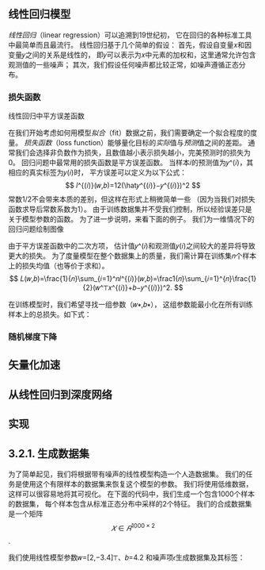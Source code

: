 ## 线性回归模型

*线性回归*（linear regression）可以追溯到19世纪初， 它在回归的各种标准工具中最简单而且最流行。 线性回归基于几个简单的假设： 首先，假设自变量𝑥和因变量𝑦之间的关系是线性的， 即𝑦可以表示为𝑥中元素的加权和，这里通常允许包含观测值的一些噪声； 其次，我们假设任何噪声都比较正常，如噪声遵循正态分布。

### 损失函数

线性回归中平方误差函数

在我们开始考虑如何用模型*拟合*（fit）数据之前，我们需要确定一个拟合程度的度量。 *损失函数*（loss function）能够量化目标的*实际*值与*预测*值之间的差距。 通常我们会选择非负数作为损失，且数值越小表示损失越小，完美预测时的损失为0。 回归问题中最常用的损失函数是平方误差函数。 当样本𝑖的预测值为𝑦^(𝑖)，其相应的真实标签为𝑦(𝑖)时， 平方误差可以定义为以下公式：
$$
𝑙^{(𝑖)}(𝑤,𝑏)=12(\hat𝑦^{(𝑖)}−𝑦^{(𝑖)})^2
$$
常数1/2不会带来本质的差别，但这样在形式上稍微简单一些 （因为当我们对损失函数求导后常数系数为1）。 由于训练数据集并不受我们控制，所以经验误差只是关于模型参数的函数。 为了进一步说明，来看下面的例子。 我们为一维情况下的回归问题绘制图像

由于平方误差函数中的二次方项， 估计值𝑦^(𝑖)和观测值𝑦(𝑖)之间较大的差异将导致更大的损失。 为了度量模型在整个数据集上的质量，我们需计算在训练集𝑛个样本上的损失均值（也等价于求和）。
$$
𝐿(𝑤,𝑏)=\frac{1}{𝑛}\sum_{𝑖=1}^𝑛𝑙^{(𝑖)}(𝑤,𝑏)=\frac1{𝑛}\sum_{𝑖=1}^{𝑛}\frac{1}{2}(𝑤^⊤𝑥^{(𝑖)}+𝑏−𝑦^{(𝑖)})^2.
$$


在训练模型时，我们希望寻找一组参数（𝑤∗,𝑏∗）， 这组参数能最小化在所有训练样本上的总损失。如下式：

### 随机梯度下降

##  矢量化加速

##  从线性回归到深度网络

## 实现

## 3.2.1. 生成数据集

为了简单起见，我们将根据带有噪声的线性模型构造一个人造数据集。 我们的任务是使用这个有限样本的数据集来恢复这个模型的参数。 我们将使用低维数据，这样可以很容易地将其可视化。 在下面的代码中，我们生成一个包含1000个样本的数据集， 每个样本包含从标准正态分布中采样的2个特征。 我们的合成数据集是一个矩阵 $$ 𝑋∈𝑅^{1000×2} $$.

我们使用线性模型参数𝑤=[2,−3.4]⊤、𝑏=4.2 和噪声项𝜖生成数据集及其标签：
